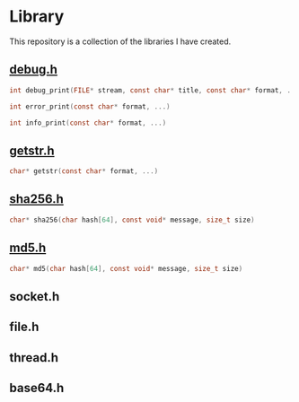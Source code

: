# Library

This repository is a collection of the libraries I have created.

## [debug.h](debug/)
```c
int debug_print(FILE* stream, const char* title, const char* format, ...)
```

```c
int error_print(const char* format, ...)
```

```c
int info_print(const char* format, ...)
```

## [getstr.h](getstr/)
```c
char* getstr(const char* format, ...)
```

## [sha256.h](sha256/)

```c
char* sha256(char hash[64], const void* message, size_t size)
```

## [md5.h](md5/)

```c
char* md5(char hash[64], const void* message, size_t size)
```

## socket.h

## file.h

## thread.h

## base64.h
